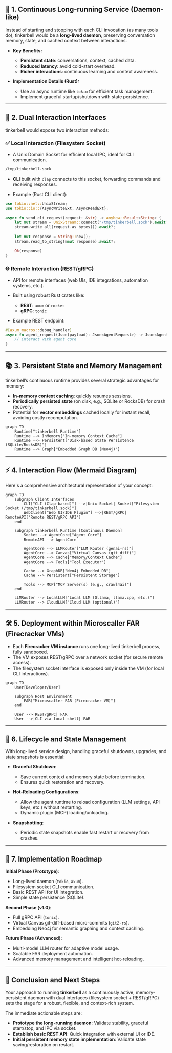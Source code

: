 ## 🚧 **1. Continuous Long-running Service (Daemon-like)**

Instead of starting and stopping with each CLI invocation (as many tools do), tinkerbell would be a **long-lived daemon**,
preserving conversation memory, state, and cached context between interactions.

* **Key Benefits:**

    * **Persistent state**: conversations, context, cached data.
    * **Reduced latency**: avoid cold-start overhead.
    * **Richer interactions**: continuous learning and context awareness.

* **Implementation Details (Rust):**

    * Use an async runtime like `tokio` for efficient task management.
    * Implement graceful startup/shutdown with state persistence.

----

## 🔌 **2. Dual Interaction Interfaces**

tinkerbell would expose two interaction methods:

### ✅ **Local Interaction (Filesystem Socket)**

* A Unix Domain Socket for efficient local IPC, ideal for CLI communication.

```bash
/tmp/tinkerbell.sock
```

* **CLI** built with `clap` connects to this socket, forwarding commands and receiving responses.

* Example (Rust CLI client):

```rust
use tokio::net::UnixStream;
use tokio::io::{AsyncWriteExt, AsyncReadExt};

async fn send_cli_request(request: &str) -> anyhow::Result<String> {
    let mut stream = UnixStream::connect("/tmp/tinkerbell.sock").await?;
    stream.write_all(request.as_bytes()).await?;
    
    let mut response = String::new();
    stream.read_to_string(&mut response).await?;
    
    Ok(response)
}
```

### 🌐 **Remote Interaction (REST/gRPC)**

* API for remote interfaces (web UIs, IDE integrations, automation systems, etc.).

* Built using robust Rust crates like:

    * **REST**: `axum` or `rocket`
    * **gRPC**: `tonic`

* Example REST endpoint:

```rust
#[axum_macros::debug_handler]
async fn agent_request(Json(payload): Json<AgentRequest>) -> Json<AgentResponse> {
    // interact with agent core
}
```

----

## 📚 **3. Persistent State and Memory Management**

tinkerbell’s continuous runtime provides several strategic advantages for memory:

* **In-memory context caching**: quickly resumes sessions.
* **Periodically persisted state** (on disk, e.g., SQLite or RocksDB) for crash recovery.
* Potential for **vector embeddings** cached locally for instant recall, avoiding costly recomputation.

```mermaid
graph TD
    Runtime["tinkerbell Runtime"]
    Runtime --> InMemory["In-memory Context Cache"]
    Runtime --> Persistent["Disk-based State Persistence (SQLite/RocksDB)"]
    Runtime --> Graph["Embedded Graph DB (Neo4j)"]
```

----

## ⚡️ **4. Interaction Flow (Mermaid Diagram)**

Here's a comprehensive architectural representation of your concept:

```mermaid
graph TD
    subgraph Client Interfaces
        CLI["CLI (Clap-based)"] -->|Unix Socket| Socket["Filesystem Socket (/tmp/tinkerbell.sock)"]
        WebClient["Web UI/IDE Plugin"] -->|REST/gRPC| RemoteAPI["Remote REST/gRPC API"]
    end
    
    subgraph tinkerbell Runtime [Continuous Daemon]
        Socket --> AgentCore["Agent Core"]
        RemoteAPI --> AgentCore
        
        AgentCore --> LLMRouter["LLM Router (genai-rs)"]
        AgentCore --> Canvas["Virtual Canvas (git diff)"]
        AgentCore --> Cache["Memory/Context Cache"]
        AgentCore --> Tools["Tool Executor"]
        
        Cache --> GraphDB["Neo4j Embedded DB"]
        Cache --> Persistent["Persistent Storage"]
        
        Tools --> MCP["MCP Server(s) (e.g., crawl4ai)"]
    end
    
    LLMRouter --> LocalLLM["Local LLM (Ollama, llama.cpp, etc.)"]
    LLMRouter --> CloudLLM["Cloud LLM (optional)"]
```

----

## 🛠️ **5. Deployment within Microscaller FAR (Firecracker VMs)**

* Each **Firecracker VM instance** runs one long-lived tinkerbell process, fully sandboxed.
* The VM exposes REST/gRPC over a network socket (for secure remote access).
* The filesystem socket interface is exposed only inside the VM (for local CLI interactions).

```mermaid
graph TD
    User[Developer/User]
    
    subgraph Host Environment
        FAR["Microscaller FAR (Firecracker VM)"]
    end
    
    User -->|REST/gRPC| FAR
    User -->|CLI via local shell| FAR
```

----

## 🌟 **6. Lifecycle and State Management**

With long-lived service design, handling graceful shutdowns, upgrades, and state snapshots is essential:

* **Graceful Shutdown**:

    * Save current context and memory state before termination.
    * Ensures quick restoration and recovery.

* **Hot-Reloading Configurations**:

    * Allow the agent runtime to reload configuration (LLM settings, API keys, etc.) without restarting.
    * Dynamic plugin (MCP) loading/unloading.

* **Snapshotting**:

    * Periodic state snapshots enable fast restart or recovery from crashes.

----

## 🚦 **7. Implementation Roadmap**

**Initial Phase (Prototype)**:

* Long-lived daemon (`tokio`, `axum`).
* Filesystem socket CLI communication.
* Basic REST API for UI integration.
* Simple state persistence (SQLite).

**Second Phase (v1.0)**:

* Full gRPC API (`tonic`).
* Virtual Canvas git-diff-based micro-commits (`git2-rs`).
* Embedding Neo4j for semantic graphing and context caching.

**Future Phase (Advanced)**:

* Multi-model LLM router for adaptive model usage.
* Scalable FAR deployment automation.
* Advanced memory management and intelligent hot-reloading.

----

## 🚀 **Conclusion and Next Steps**

Your approach to running **tinkerbell** as a continuously active, memory-persistent daemon with dual interfaces (filesystem socket + REST/gRPC) sets the stage for a robust, flexible, and context-rich system.

The immediate actionable steps are:

* **Prototype the long-running daemon**: Validate stability, graceful start/stop, and IPC via socket.
* **Establish basic REST API**: Quick integration with external UI or IDE.
* **Initial persistent memory state implementation**: Validate state saving/restoration on restart.


